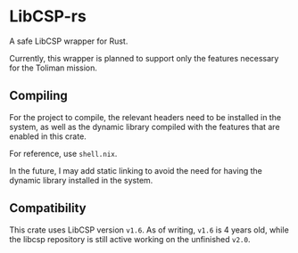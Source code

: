 # LibCSP-rs

A safe LibCSP wrapper for Rust.

Currently, this wrapper is planned to support only the features necessary for the Toliman mission.

## Compiling

For the project to compile, the relevant headers need to be installed in the system, as well as the dynamic library compiled with the features that are enabled in this crate.

For reference, use `shell.nix`.

In the future, I may add static linking to avoid the need for having the dynamic library installed in the system.

## Compatibility

This crate uses LibCSP version `v1.6`. As of writing, `v1.6` is 4 years old, while the libcsp repository is still active working on the unfinished `v2.0`.

